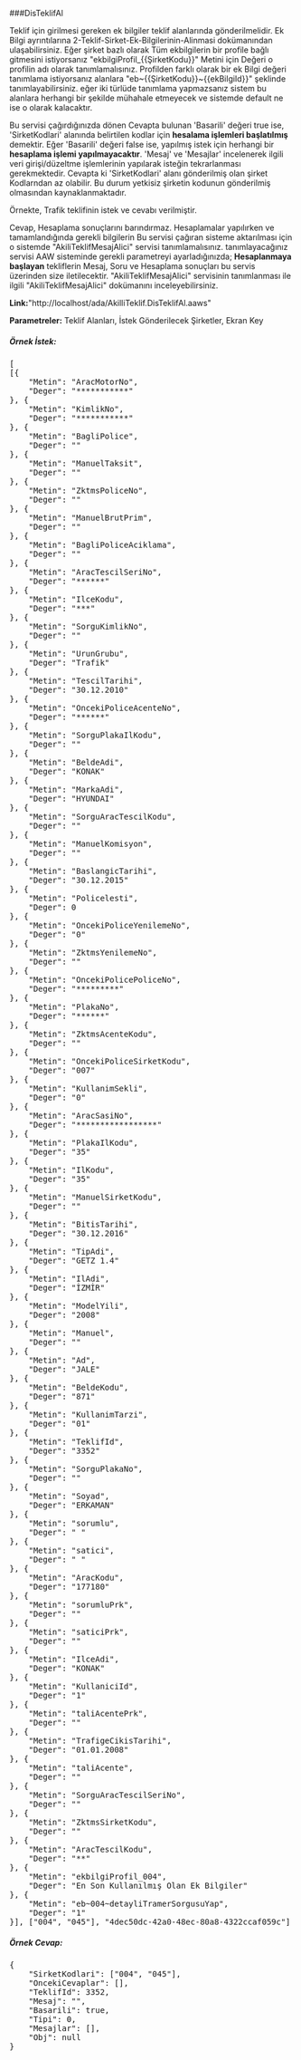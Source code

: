 ###DisTeklifAl


Teklif için girilmesi gereken ek bilgiler teklif alanlarında gönderilmelidir. Ek Bilgi ayrıntılarına 2-Teklif-Sirket-Ek-Bilgilerinin-Alinmasi dokümanından ulaşabilirsiniz.
Eğer şirket bazlı olarak Tüm ekbilgilerin bir profile bağlı gitmesini istiyorsanız  "ekbilgiProfil_{{ŞirketKodu}}" Metini için Değeri o profilin adı olarak tanımlamalısınız.
Profilden farklı olarak bir ek Bilgi değeri tanımlama istiyorsanız alanlara "eb~{{ŞirketKodu}}~{{ekBilgiId}}" şeklinde tanımlayabilirsiniz.
eğer iki türlüde tanımlama yapmazsanız sistem bu alanlara herhangi bir şekilde mühahale etmeyecek ve sistemde default ne ise o olarak kalacaktır.

Bu servisi çağırdığınızda dönen Cevapta bulunan 
'Basarili' değeri true ise, 'SirketKodlari' alanında belirtilen kodlar için <b>hesalama işlemleri başlatılmış</b> demektir. 
Eğer 'Basarili' değeri false ise, yapılmış istek için herhangi bir <b>hesaplama işlemi yapılmayacaktır</b>. 
'Mesaj' ve 'Mesajlar' incelenerek ilgili veri girişi/düzeltme işlemlerinin yapılarak isteğin tekrarlanması gerekmektedir. Cevapta ki 'SirketKodlari' alanı gönderilmiş olan şirket Kodlarndan az olabilir. Bu durum yetkisiz şirketin kodunun gönderilmiş olmasından kaynaklanmaktadır.


Örnekte, Trafik teklifinin istek ve cevabı verilmiştir.

Cevap, Hesaplama sonuçlarını barındırmaz. Hesaplamalar yapılırken ve tamamlandığında gerekli bilgilerin Bu servisi çağıran sisteme aktarılması için o sistemde "AkiliTeklifMesajAlici" servisi tanımlamalısınız.
tanımlayacağınız servisi AAW sisteminde gerekli parametreyi ayarladığınızda; <b>Hesaplanmaya başlayan</b> tekliflerin  Mesaj, Soru ve Hesaplama sonuçları bu servis üzerinden size iletilecektir.
"AkiliTeklifMesajAlici" servisinin tanımlanması ile ilgili "AkiliTeklifMesajAlici" dokümanını inceleyebilirsiniz.

**Link:**"http://localhost/ada/AkilliTeklif.DisTeklifAl.aaws"

**Parametreler:** Teklif Alanları, İstek Gönderilecek Şirketler, Ekran Key

##### Örnek İstek:
<pre>
[
[{
	"Metin": "AracMotorNo",
	"Deger": "***********"
}, {
	"Metin": "KimlikNo",
	"Deger": "***********"
}, {
	"Metin": "BagliPolice",
	"Deger": ""
}, {
	"Metin": "ManuelTaksit",
	"Deger": ""
}, {
	"Metin": "ZktmsPoliceNo",
	"Deger": ""
}, {
	"Metin": "ManuelBrutPrim",
	"Deger": ""
}, {
	"Metin": "BagliPoliceAciklama",
	"Deger": ""
}, {
	"Metin": "AracTescilSeriNo",
	"Deger": "******"
}, {
	"Metin": "IlceKodu",
	"Deger": "***"
}, {
	"Metin": "SorguKimlikNo",
	"Deger": ""
}, {
	"Metin": "UrunGrubu",
	"Deger": "Trafik"
}, {
	"Metin": "TescilTarihi",
	"Deger": "30.12.2010"
}, {
	"Metin": "OncekiPoliceAcenteNo",
	"Deger": "******"
}, {
	"Metin": "SorguPlakaIlKodu",
	"Deger": ""
}, {
	"Metin": "BeldeAdi",
	"Deger": "KONAK"
}, {
	"Metin": "MarkaAdi",
	"Deger": "HYUNDAI"
}, {
	"Metin": "SorguAracTescilKodu",
	"Deger": ""
}, {
	"Metin": "ManuelKomisyon",
	"Deger": ""
}, {
	"Metin": "BaslangicTarihi",
	"Deger": "30.12.2015"
}, {
	"Metin": "Policelesti",
	"Deger": 0
}, {
	"Metin": "OncekiPoliceYenilemeNo",
	"Deger": "0"
}, {
	"Metin": "ZktmsYenilemeNo",
	"Deger": ""
}, {
	"Metin": "OncekiPolicePoliceNo",
	"Deger": "*********"
}, {
	"Metin": "PlakaNo",
	"Deger": "******"
}, {
	"Metin": "ZktmsAcenteKodu",
	"Deger": ""
}, {
	"Metin": "OncekiPoliceSirketKodu",
	"Deger": "007"
}, {
	"Metin": "KullanimSekli",
	"Deger": "0"
}, {
	"Metin": "AracSasiNo",
	"Deger": "*****************"
}, {
	"Metin": "PlakaIlKodu",
	"Deger": "35"
}, {
	"Metin": "IlKodu",
	"Deger": "35"
}, {
	"Metin": "ManuelSirketKodu",
	"Deger": ""
}, {
	"Metin": "BitisTarihi",
	"Deger": "30.12.2016"
}, {
	"Metin": "TipAdi",
	"Deger": "GETZ 1.4"
}, {
	"Metin": "IlAdi",
	"Deger": "İZMİR"
}, {
	"Metin": "ModelYili",
	"Deger": "2008"
}, {
	"Metin": "Manuel",
	"Deger": ""
}, {
	"Metin": "Ad",
	"Deger": "JALE"
}, {
	"Metin": "BeldeKodu",
	"Deger": "871"
}, {
	"Metin": "KullanimTarzi",
	"Deger": "01"
}, {
	"Metin": "TeklifId",
	"Deger": "3352"
}, {
	"Metin": "SorguPlakaNo",
	"Deger": ""
}, {
	"Metin": "Soyad",
	"Deger": "ERKAMAN"
}, {
	"Metin": "sorumlu",
	"Deger": " "
}, {
	"Metin": "satici",
	"Deger": " "
}, {
	"Metin": "AracKodu",
	"Deger": "177180"
}, {
	"Metin": "sorumluPrk",
	"Deger": ""
}, {
	"Metin": "saticiPrk",
	"Deger": ""
}, {
	"Metin": "IlceAdi",
	"Deger": "KONAK"
}, {
	"Metin": "KullaniciId",
	"Deger": "1"
}, {
	"Metin": "taliAcentePrk",
	"Deger": ""
}, {
	"Metin": "TrafigeCikisTarihi",
	"Deger": "01.01.2008"
}, {
	"Metin": "taliAcente",
	"Deger": ""
}, {
	"Metin": "SorguAracTescilSeriNo",
	"Deger": ""
}, {
	"Metin": "ZktmsSirketKodu",
	"Deger": ""
}, {
	"Metin": "AracTescilKodu",
	"Deger": "**"
}, {
	"Metin": "ekbilgiProfil_004",
	"Deger": "En Son Kullanılmış Olan Ek Bilgiler"
}, {
	"Metin": "eb~004~detayliTramerSorgusuYap",
	"Deger": "1"
}], ["004", "045"], "4dec50dc-42a0-48ec-80a8-4322ccaf059c"]
</pre>

##### **Örnek Cevap:**
<pre>
{
	"SirketKodlari": ["004", "045"],
	"OncekiCevaplar": [],
	"TeklifId": 3352,
	"Mesaj": "",
	"Basarili": true,
	"Tipi": 0,
	"Mesajlar": [],
	"Obj": null
}
</pre>
